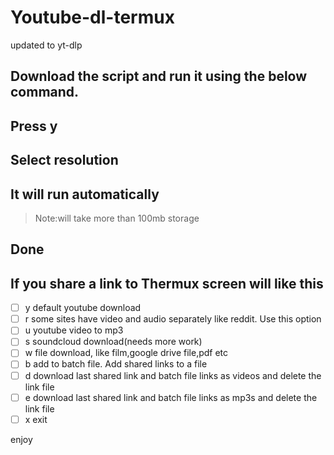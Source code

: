 # Youtube-dl-termux
updated to yt-dlp 
## Download the script and run it using the below command.

## Press y

## Select resolution

## It will run automatically
  > Note:will take more than 100mb storage 
## Done

## If you share a link to Thermux screen will like this
- [ ] y default youtube download
- [ ] r some sites have video and audio separately like reddit. Use this option
- [ ] u youtube video to mp3
- [ ] s soundcloud download(needs more work)
- [ ] w file download, like film,google drive file,pdf etc
- [ ] b add to batch file. Add shared links to a file
- [ ] d download last shared link and batch file links as videos and delete the link file
- [ ] e  download last shared link and batch file links as mp3s and delete the link file
- [ ] x exit

enjoy
  
 




